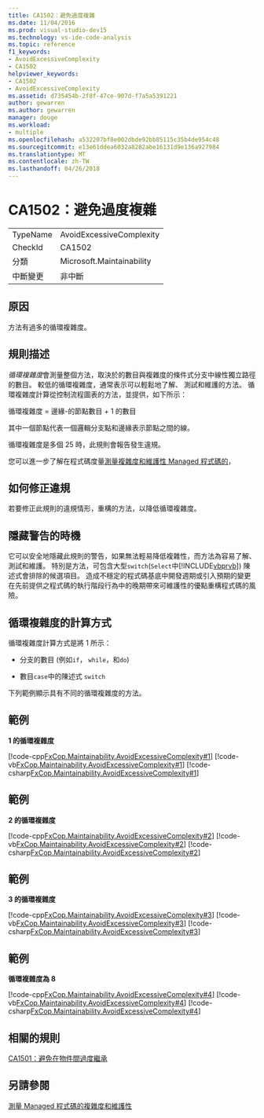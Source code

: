 ```yaml
---
title: CA1502：避免過度複雜
ms.date: 11/04/2016
ms.prod: visual-studio-dev15
ms.technology: vs-ide-code-analysis
ms.topic: reference
f1_keywords:
- AvoidExcessiveComplexity
- CA1502
helpviewer_keywords:
- CA1502
- AvoidExcessiveComplexity
ms.assetid: d735454b-2f8f-47ce-907d-f7a5a5391221
author: gewarren
ms.author: gewarren
manager: douge
ms.workload:
- multiple
ms.openlocfilehash: a532207bf8e002dbde92bb85115c35b4de954c48
ms.sourcegitcommit: e13e61ddea6032a8282abe16131d9e136a927984
ms.translationtype: MT
ms.contentlocale: zh-TW
ms.lasthandoff: 04/26/2018
---
```

# <a name="ca1502-avoid-excessive-complexity"></a>CA1502：避免過度複雜
|||
|-|-|
|TypeName|AvoidExcessiveComplexity|
|CheckId|CA1502|
|分類|Microsoft.Maintainability|
|中斷變更|非中斷|

## <a name="cause"></a>原因
 方法有過多的循環複雜度。

## <a name="rule-description"></a>規則描述
 *循環複雜度*會測量整個方法，取決於的數目與複雜度的條件式分支中線性獨立路徑的數目。 較低的循環複雜度，通常表示可以輕鬆地了解、 測試和維護的方法。 循環複雜度計算從控制流程圖表的方法，並提供，如下所示：

 循環複雜度 = 邊緣-的節點數目 + 1 的數目

 其中一個節點代表一個邏輯分支點和邊緣表示節點之間的線。

 循環複雜度是多個 25 時，此規則會報告發生違規。

 您可以進一步了解在程式碼度量[測量複雜度和維護性 Managed 程式碼的](../code-quality/measuring-complexity-and-maintainability-of-managed-code.md)，

## <a name="how-to-fix-violations"></a>如何修正違規
 若要修正此規則的違規情形，重構的方法，以降低循環複雜度。

## <a name="when-to-suppress-warnings"></a>隱藏警告的時機
 它可以安全地隱藏此規則的警告，如果無法輕易降低複雜性，而方法為容易了解、 測試和維護。 特別是方法，可包含大型`switch`(`Select`中[!INCLUDE[vbprvb](../code-quality/includes/vbprvb_md.md)]) 陳述式會排除的候選項目。 造成不穩定的程式碼基底中開發週期或引入預期的變更在先前提供之程式碼的執行階段行為中的晚期帶來可維護性的優點重構程式碼的風險。

## <a name="how-cyclomatic-complexity-is-calculated"></a>循環複雜度的計算方式
 循環複雜度計算方式是將 1 所示：

-   分支的數目 (例如`if`， `while`，和`do`)

-   數目`case`中的陳述式 `switch`

 下列範例顯示具有不同的循環複雜度的方法。

## <a name="example"></a>範例
 **1 的循環複雜度**

 [!code-cpp[FxCop.Maintainability.AvoidExcessiveComplexity#1](../code-quality/codesnippet/CPP/ca1502-avoid-excessive-complexity_1.cpp)]
 [!code-vb[FxCop.Maintainability.AvoidExcessiveComplexity#1](../code-quality/codesnippet/VisualBasic/ca1502-avoid-excessive-complexity_1.vb)]
 [!code-csharp[FxCop.Maintainability.AvoidExcessiveComplexity#1](../code-quality/codesnippet/CSharp/ca1502-avoid-excessive-complexity_1.cs)]

## <a name="example"></a>範例
 **2 的循環複雜度**

 [!code-cpp[FxCop.Maintainability.AvoidExcessiveComplexity#2](../code-quality/codesnippet/CPP/ca1502-avoid-excessive-complexity_2.cpp)]
 [!code-vb[FxCop.Maintainability.AvoidExcessiveComplexity#2](../code-quality/codesnippet/VisualBasic/ca1502-avoid-excessive-complexity_2.vb)]
 [!code-csharp[FxCop.Maintainability.AvoidExcessiveComplexity#2](../code-quality/codesnippet/CSharp/ca1502-avoid-excessive-complexity_2.cs)]

## <a name="example"></a>範例
 **3 的循環複雜度**

 [!code-cpp[FxCop.Maintainability.AvoidExcessiveComplexity#3](../code-quality/codesnippet/CPP/ca1502-avoid-excessive-complexity_3.cpp)]
 [!code-vb[FxCop.Maintainability.AvoidExcessiveComplexity#3](../code-quality/codesnippet/VisualBasic/ca1502-avoid-excessive-complexity_3.vb)]
 [!code-csharp[FxCop.Maintainability.AvoidExcessiveComplexity#3](../code-quality/codesnippet/CSharp/ca1502-avoid-excessive-complexity_3.cs)]

## <a name="example"></a>範例
 **循環複雜度為 8**

 [!code-cpp[FxCop.Maintainability.AvoidExcessiveComplexity#4](../code-quality/codesnippet/CPP/ca1502-avoid-excessive-complexity_4.cpp)]
 [!code-vb[FxCop.Maintainability.AvoidExcessiveComplexity#4](../code-quality/codesnippet/VisualBasic/ca1502-avoid-excessive-complexity_4.vb)]
 [!code-csharp[FxCop.Maintainability.AvoidExcessiveComplexity#4](../code-quality/codesnippet/CSharp/ca1502-avoid-excessive-complexity_4.cs)]

## <a name="related-rules"></a>相關的規則
 [CA1501：避免在物件間過度繼承](../code-quality/ca1501-avoid-excessive-inheritance.md)

## <a name="see-also"></a>另請參閱
 [測量 Managed 程式碼的複雜度和維護性](../code-quality/measuring-complexity-and-maintainability-of-managed-code.md)